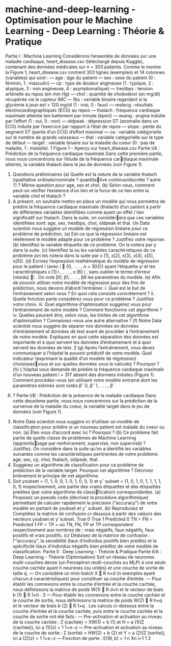 # machine-and-deep-learning - Optimisation pour le Machine Learning - Deep Learning : Théorie &amp; Pratique
Partie I : Machine Learning 
Considérons l’ensemble de données sur une maladie cardiaque, heart_disease.csv (téléchargé
depuis Kaggle), contenant des données médicales sur n = 303 patients. Comme le montre la
Figure 1, heart_disease.csv contient 303 lignes (exemples) et 14 colonnes (variables) qui sont :
— age : âge du patient
— sex : sexe du patient (0 : féminin, 1 : masculin)
— cp : type de douleur angineuse (1 : typique, 2 : atypique, 3 : non angineuse, 4 : asymptomatique)
— trestbps : tension artérielle au repos (en mm Hg)
— chol : quantité de cholestérol (en mg/dl) récupérée via le capteur IMC
— fbs : variable binaire regardant si la glycémie à jeun est > 120 mg/dl (1 : vrai, 0 : faux)
— restecg : résultats électrocardiographiques (ECG) au repos
— thalach : fréquence cardiaque maximale atteinte (en battement par minute (bpm))
— exang : angine induite par l’effort (1 : oui, 0 : non)
— oldpeak : dépression ST (anomalie dans un ECG) induite par l’exercice par rapport à l’état de repos
— slope : pente du segment ST (partie d’un ECG) d’effort maximal
— ca : variable catégorielle sur le nombre de grands vaisseaux
— thal : variable catégorielle sur le type de défaut
— target : variable binaire sur la maladie du coeur (0 : pas de maladie, 1 : maladie).
1
Figure 1 – Aperçu sur heart_disease.csv
Partie I/A : Prédiction de la fréquence cardiaque maximale
Dans cette première partie, nous nous concentrons sur l’étude de la fréquence cardiaque maximale atteinte, la variable thalach dans le jeu de données (voir Figure 1).
1. Questions préliminaires
(a) Quelle est la nature de la variable thalach (qualitative ordinale/nominale ? quantitative continue/discrète ? autre ?) ? Même question pour age, sex et chol.
(b) Selon vous, comment peut-on vérifier l’existence d’un lien et la force de ce lien entre la
variable chol et thalach ?
2. A présent, on souhaite mettre en place un modèle qui nous permettra de prédire la
fréquence cardiaque maximale (thalach) d’un patient à partir de différentes variables
identifiées comme ayant un effet / lien significatif sur thalach. Dans la suite, on considérera que ces variables identifiées sont: age, sex, trestbps, chol, oldpeak et thal. Un Data
scientist nous suggère un modèle de régression linéaire pour ce problème de prédiction.
(a) Est-ce que la régression linéaire est réellement le modèle adapté pour ce problème ?
Justifiez votre réponse.
(b) Identifiez la variable étiquette de ce problème. On la notera par y dans la suite.
(c) Identifiez la ou les variables caractéristiques de ce problème (on les notera dans la suite
par x
[1], x[2], x[3], x[4], x[5], x[6]).
(d) Écrivez l’expression mathématique du modèle de régression pour le patient i (avec
i ∈ {0, . . . , n = 302}) ayant l’étiquette yi et les caractéristiques x
[1]
i
, . . . , x
[6]
i
, sans
oublier le terme d’erreur (résidu) i
. On note β0, β1, . . . , β6 les paramètres du modèle.
(e) Afin de pouvoir utiliser notre modèle de régression pour des fins de prédiction, nous
devons d’abord l’entraîner.
i. Quel est le but de l’entrainement selon vous ? En quoi cela consiste concrètement ?
ii. Quelle fonction perte considérez vous pour ce problème ? Justifiez votre choix.
iii. Quel algorithme d’optimisation suggérez vous pour l’entrainement de notre modèle ?
Comment fonctionne cet algorithme ?
iv. Quelles peuvent être, selon vous, les limites de cet algorithme d’optimisation ?
Connaissez-vous une autre alternative ?
(f) Notre Data scientist nous suggère de séparer nos données en données d’entrainement et
données de test avant de procéder à l’entrainement de notre modèle. Expliquez en quoi
cette séparation des données est importante et à quoi servent les données d’entrainement
et à quoi servent les données de test.
2
(g) Après l’entraînement, vous devez communiquer à l’hôpital le pouvoir prédictif de votre
modèle. Quel indicateur (exprimant la qualité d’un modèle de régression) choisissezvous et sur quelles données vous le calculez ? Pourquoi ?
(h) L’hôpital vous demande de prédire la fréquence cardiaque maximale d’un nouveau
patient i = 317 absent des données initiales (Figure 1). Comment procédez-vous (en
utilisant votre modèle entrainé dont les paramètres estimés sont notés βˆ
0, βˆ
1, . . . , βˆ
6) ?
Partie I/B : Prédiction de la présence de la maladie cardiaque
Dans cette deuxième partie, nous nous concentrons sur la prédiction de la survenue
de la maladie du coeur, la variable target dans le jeu de données (voir Figure 1).
3. Notre Data scientist nous suggère ici d’utiliser un modèle de classification pour prédire si
un nouveau patient est malade du coeur ou non.
(a) Êtes vous d’accord avec lui ? Pourquoi ?
(b) Ce problème fait partie de quelle classe de problèmes de Machine Learning (apprentissage par renforcement, supervisé, non supervisé) ? Justifiez.
On considère dans la suite qu’on a identifié les variables suivantes comme les caractéristiques pertinentes
de notre problème: age, sex, cp, chol, thalach, oldpeak, thal.
4. Suggérez un algorithme de classification pour ce problème de prédiction de la variable
target. Pourquoi cet algorithme ? Décrivez brièvement le principe de cet algorithme.
5. Soit ysubset = (1, 1, 0, 0, 1, 0, 1, 0, 0, 1) et yˆ subset = (1, 0, 1, 0, 1, 1, 1, 1, 0, 1) respectivement,
une partie des vraies étiquettes et des étiquettes prédites (par votre algorithme de classification) correspondantes.
(a) Proposez un pseudo code (décrivez la procédure algorithmique) permettant de calculer
rapidement la précision (“accuracy”) de votre modèle en partant de ysubset et yˆ subset.
(b) Reproduisez et Complétez la matrice de confusion ci-dessous à partir des valeurs des
vecteurs ysubset et yˆsubset.
True 0 True 1
Predicted 0 TN = FN =
Predicted 1 FP = TP =
où TN, FN, FP et TP correspondent respectivement aux nombres de : vrais négatifs, faux négatifs,
faux positifs et vrais positifs.
(c) Déduisez de la matrice de confusion : l’“accuracy”, la sensibilité (taux d’individus
positifs bien prédits) et la spécificité (taux d’individus négatifs bien prédits) de votre
modèle de classification.
Partie II : Deep Learning - Théorie & Pratique
Partie II/A : Deep Learning - Théorie (Optimisation)
Soit un réseau de neurones multi-couches dense (un Perceptron multi-couches ou MLP) à une
seule couche cachée ayant h neurones (ou unités) et une couche de sortie de taille q.
— On considère un mini-batch X ∈ R
n×d
(n exemples ayant chacun d caractéristiques) pour
constituer sa couche d’entrée.
— Pour établir les connexions entre la couche d’entrée et la couche cachée, nous définissons
la matrice de poids W(1) ∈ R
d×h
et le vecteur de biais b
(1) ∈ R
1×h
.
3
— Pour établir les connexions entre la couche cachée et la couche de sortie, nous définissons
la matrice de poids W(2) ∈ R
h×q
et le vecteur de biais b
(2) ∈ R
1×q
.
Les calculs ci-dessous entre la couche d’entrée et la couche cachée, puis entre la couche cachée et
la couche de sortie ont été faits :
— Pre-activation et activation au niveau de la couche cachée :
Z
(cachée) = XW(1) + b
(1) et H = a
(1)(Z
(cachée)), ici a
(1)(z) = 1
1+e−z
— Pre-activation et activation au niveau de la couche de sortie :
Z
(sortie) = HW(2) + b
(2) et Y = a
(2)(Z
(sortie)), ici a
(2)(z) = 1
1+e−z
— Fonction de perte :
E(W, b) = 1
n
Xn
i=1
1
2
